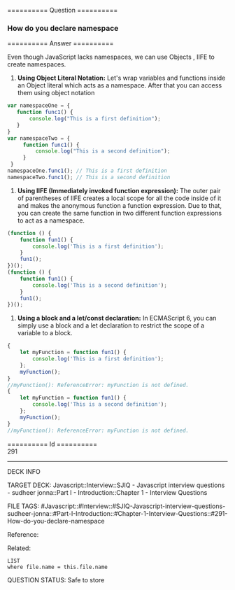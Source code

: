 ========== Question ==========  

### How do you declare namespace  

========== Answer ==========  

Even though JavaScript lacks namespaces, we can use Objects , IIFE to create namespaces.

1. **Using Object Literal Notation:** Let's wrap variables and functions inside an Object literal which acts as a namespace. After that you can access them using object notation

```javascript
var namespaceOne = {
   function func1() {
       console.log("This is a first definition");
   }
}
var namespaceTwo = {
     function func1() {
         console.log("This is a second definition");
     }
 }
namespaceOne.func1(); // This is a first definition
namespaceTwo.func1(); // This is a second definition
```

1. **Using IIFE (Immediately invoked function expression):** The outer pair of parentheses of IIFE creates a local scope for all the code inside of it and makes the anonymous function a function expression. Due to that, you can create the same function in two different function expressions to act as a namespace.

```javascript
(function () {
    function fun1() {
        console.log('This is a first definition');
    }
    fun1();
})();
(function () {
    function fun1() {
        console.log('This is a second definition');
    }
    fun1();
})();
```

1. **Using a block and a let/const declaration:** In ECMAScript 6, you can simply use a block and a let declaration to restrict the scope of a variable to a block.

```javascript
{
    let myFunction = function fun1() {
        console.log('This is a first definition');
    };
    myFunction();
}
//myFunction(): ReferenceError: myFunction is not defined.
{
    let myFunction = function fun1() {
        console.log('This is a second definition');
    };
    myFunction();
}
//myFunction(): ReferenceError: myFunction is not defined.
```

========== Id ==========  
291

---

DECK INFO

TARGET DECK: Javascript::Interview::SJIQ - Javascript interview questions - sudheer jonna::Part I - Introduction::Chapter 1 - Interview Questions

FILE TAGS: #Javascript::#Interview::#SJIQ-Javascript-interview-questions-sudheer-jonna::#Part-I-Introduction::#Chapter-1-Interview-Questions::#291-How-do-you-declare-namespace

Reference:

Related:

```dataview
LIST
where file.name = this.file.name
```

QUESTION STATUS: Safe to store
